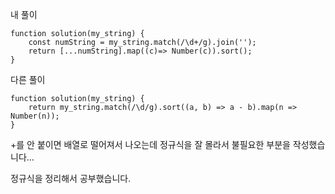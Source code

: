 내 풀이
```JS
function solution(my_string) {
    const numString = my_string.match(/\d+/g).join('');
    return [...numString].map((c)=> Number(c)).sort();
}
```
다른 풀이
```JS
function solution(my_string) {
    return my_string.match(/\d/g).sort((a, b) => a - b).map(n => Number(n));
}
```

+를 안 붙이면 배열로 떨어져서 나오는데 정규식을 잘 몰라서 불필요한 부분을 작성했습니다...

정규식을 정리해서 공부했습니다.